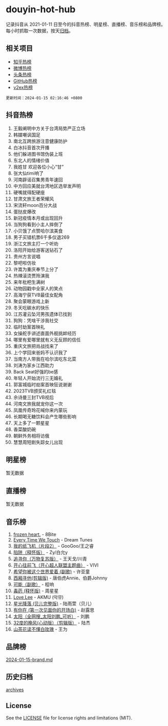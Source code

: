 # douyin-hot-hub

记录抖音从 2021-01-11 日至今的抖音热榜、明星榜、直播榜、音乐榜和品牌榜。每小时抓取一次数据，按天[归档](archives)。

## 相关项目

- [知乎热榜](https://github.com/lonnyzhang423/zhihu-hot-hub)
- [微博热榜](https://github.com/lonnyzhang423/weibo-hot-hub)
- [头条热榜](https://github.com/lonnyzhang423/toutiao-hot-hub)
- [GitHub热榜](https://github.com/lonnyzhang423/github-hot-hub)
- [v2ex热榜](https://github.com/lonnyzhang423/v2ex-hot-hub)


`更新时间：2024-01-15 02:16:46 +0800`

## 抖音热榜

1. 王毅阐明中方关于台湾局势严正立场
1. 韩媒嘲讽国足
1. 南北互跨旅游注意健康防护
1. 白冰抖音首次开播
1. 他们躲进图书馆伪装上班
1. 东北人的情绪价值
1. 我姓甘 欢迎各位小心“甘”
1. 张大仙timi响了
1. 河南辟谣召集男青年速回
1. 中方回应美就台湾地区选举发声明
1. 硬嘴就得配硬座
1. 甘肃文旅王者荣耀风
1. 宋流轩moon百分大战
1. 蛋挞皮爆改
1. 新冠疫情本月或出现回升
1. 当狗狗看到小主人摔倒了
1. 小贝饿了点赞哈尔滨美食
1. 男子买错机票6千多仅退269
1. 浙江文旅主打一个听劝
1. 洛阳开始给游客送钻石了
1. 贵州方言说唱
1. 黎吧啦仿妆
1. 许嵩为重庆奉节上分了
1. 热辣滚烫贾玲演我
1. 来年枇杷生满树
1. 动物园戳中全家人的笑点
1. 高海宁获TVB最佳女配角
1. 聚会蒙眼游戏上新
1. 冬天吃碳水的快乐
1. 江苏灌云坠河男孩遗体已找到
1. 狗狗：凭啥干涉我社交
1. 临时劫案首映礼
1. 女操舵手讲述直面外舰挑衅经历
1. 哪里有爱哪里就有义无反顾的信任
1. 重庆文旅把肖战找来了
1. 上个学回来爸妈不认识我了
1. 当南方人带我在哈尔滨吃东北菜
1. 刘涛为家乡江西助力
1. Back Seat好强的be感
1. 年轻人开始流行三无婚礼
1. 郭富城临时劫案首映狂说谢谢
1. 2023TVB颁奖礼红毯
1. 佘诗曼三封TVB视后
1. 河南文旅我就宠你这一次
1. 凤凰传奇玲花喊你来内蒙玩
1. 长期喝无糖饮料会产生哪些影响
1. 天上多了一颗星星
1. 香菜酸奶碗
1. 朝鲜外务相将访俄
1. 慧慧周短剧失踪女儿出现

## 明星榜

暂无数据

## 直播榜

暂无数据

## 音乐榜

1. [frozen heart.](https://sf86-cdn-tos.douyinstatic.com/obj/tos-cn-ve-2774/oIIWJfyjIACZA9zQMtnJ6hQQhFC4vhCupoRBsO) - 8Bite
1. [Every Time We Touch](https://sf6-cdn-tos.douyinstatic.com/obj/tos-cn-ve-2774/ogN6lUKQeBBfEVhIOMikG1CcJjugxk1tztZyhP) - Dream Tunes
1. [我的纸飞机（片段2）](https://sf6-cdn-tos.douyinstatic.com/obj/tos-cn-ve-2774/oM2ZrKcg2CD5AeRB2gkeXOFB1IxAGJdZPazYHf) - GooGoo/王之睿
1. [陷阱（释怀版）](https://sf86-cdn-tos.douyinstatic.com/obj/tos-cn-ve-2774/oE8C21LeZrzKLDFfQYgMzx4GAIHageG5IzayY7) - Zy/白允y
1. [追寻你（万物复苏版）](https://sf86-cdn-tos.douyinstatic.com/obj/tos-cn-ve-2774/oYeAZJsbjIDit9APmBg8u6uDUQnHmoCf3gbo74) - 王天戈/川青
1. [开心往前飞（开心超人联盟主题曲）](https://sf3-cdn-tos.douyinstatic.com/obj/tos-cn-ve-2774/9d8fb7c82cf1421fb93a9fe925275e0a) - VIVI
1. [希望你被这个世界爱着 (副歌)](https://sf86-cdn-tos.douyinstatic.com/obj/tos-cn-ve-2774/oUHCmWQfZlE3QQBKBeD8rCFLpJzPgCpImhsxMt) - 许亚童
1. [西厢寻他(剪辑版)](https://sf86-cdn-tos.douyinstatic.com/obj/tos-cn-ve-2774/oUsAVfAQKlRNxEv5qxvIB8o5qmIWUcXbzJKJhw) - 唐伯虎Annie、伯爵Johnny
1. [可能（副歌）](https://sf6-cdn-tos.douyinstatic.com/obj/tos-cn-ve-2774/cde1731888894259b333569393c2fb51) - 程响
1. [毒药 (释怀版)](https://sf86-cdn-tos.douyinstatic.com/obj/tos-cn-ve-2774/oYILMEAzspdZBIzy4frJNB8ZHPHWAhiwowd4Ad) - 周星星
1. [Love Lee](https://sf86-cdn-tos.douyinstatic.com/obj/tos-cn-ve-2774/o05GbkJGbCBTdDnMtB0fwOYgkeZp23vrWQDQBS) - AKMU (악뮤)
1. [星光降落 (贝儿完整版)](https://sf86-cdn-tos.douyinstatic.com/obj/tos-cn-ve-2774/okwB9hAwyAtsFFkFBzAX1hOOfQuIoMNs0W2Mwr) - 陆雨萱（贝儿）
1. [有你在 (第一次见面你的开场白)](https://sf86-cdn-tos.douyinstatic.com/obj/tos-cn-ve-2774/oAthrQ3ClJBfI57uBoFEgNDYtNCZ0TSYQQfxQ0) - 赵露思
1. [太阳（全网搜_太阳刘鹏_可听）](https://sf86-cdn-tos.douyinstatic.com/obj/tos-cn-ve-2774/ogWbyIQnlBFImVbeDocRdCIYtBHlbJXgfZMvgz) - 刘鹏
1. [32度的晚风(心动版）（剪辑版）](https://sf86-cdn-tos.douyinstatic.com/obj/tos-cn-ve-2774/owNyabsyWdzUulxhoJfK8IBXgp0UMQAHpvGh2B) - 陆杰
1. [山茶花读不懂白玫瑰](https://sf86-cdn-tos.douyinstatic.com/obj/tos-cn-ve-2774/osfn8B7DktrRHEPJgPCfDbw7QDQEkwC16BxZg9) - 王为

## 品牌榜

[2024-01-15-brand.md](archives/2024-01-15-brand.md)

## 历史归档

[archives](archives)

## License

See the [LICENSE](LICENSE) file for license rights and limitations (MIT).
